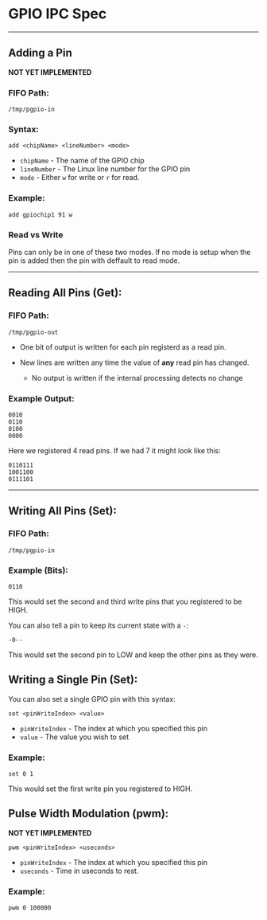# GPIO IPC Spec

---

## Adding a Pin
**NOT YET IMPLEMENTED**
### FIFO Path:
```
/tmp/pgpio-in
```

### Syntax:
```
add <chipName> <lineNumber> <mode>
```

- `chipName` - The name of the GPIO chip
- `lineNumber` - The Linux line number for the GPIO pin
- `mode` - Either `w` for write or `r` for read.

### Example:
```
add gpiochip1 91 w
```

### Read vs Write
Pins can only be in one of these two modes. If no mode is setup when the pin is added then the pin with deffault to read mode. 

---

## Reading All Pins (Get):

### FIFO Path:
```
/tmp/pgpio-out
```

- One bit of output is written for each pin registerd as a read pin. 

- New lines are written any time the value of **any** read pin has changed. 
  - No output is written if the internal processing detects no change

### Example Output:
```
0010
0110
0100
0000
```
Here we registered 4 read pins. If we had 7 it might look like this:
```
0110111
1001100
0111101
```

---

## Writing All Pins (Set):

### FIFO Path:
```
/tmp/pgpio-in
```

### Example (Bits):
```
0110
```
This would set the second and third write pins that you registered to be HIGH. 

You can also tell a pin to keep its current state with a `-`:
```
-0--
```
This would set the second pin to LOW and keep the other pins as they were. 

## Writing a Single Pin (Set):

You can also set a single GPIO pin with this syntax:
```
set <pinWriteIndex> <value>
```
- `pinWriteIndex` - The index at which you specified this pin
- `value` - The value you wish to set

### Example:
```
set 0 1
```
This would set the first write pin you registered to HIGH.

## Pulse Width Modulation (pwm):
**NOT YET IMPLEMENTED**
```
pwm <pinWriteIndex> <useconds>
```
- `pinWriteIndex` - The index at which you specified this pin
- `useconds` - Time in useconds to rest.

### Example:
```
pwm 0 100000
```
